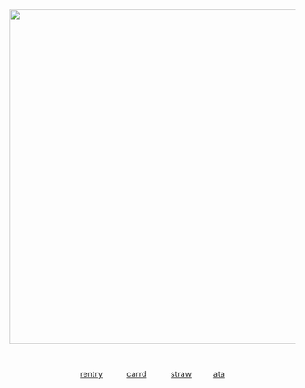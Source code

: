 <div align="center">





  
<img width="590" src="https://github.com/user-attachments/assets/f794566e-b264-485c-91f8-018f508ed8d7"/>


⠀

[rentry](https://rentry.co/itamio) ⠀ ⠀ ⠀[carrd](https://ltamio.carrd.co) ⠀ ⠀ ⠀[straw](https://ltamlo.straw.page)⠀  ⠀⠀ [ata](https://ltamio.atabook.org/)
